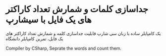 # جداسازی کلمات و شمارش تعداد کاراکتر های یک فایل با سیشارپ
یک کامپایلر ساده با زبان سی شارپ قابلیت جداسازی کلمه و شمارش تعداد کاراکتر های یک فایل، تمرین کامپایلر دانشگاه

Compiler by CSharp, Seprate the words and count them.
